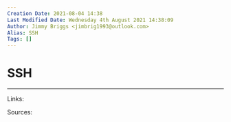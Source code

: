 ```yaml
---
Creation Date: 2021-08-04 14:38
Last Modified Date: Wednesday 4th August 2021 14:38:09
Author: Jimmy Briggs <jimbrig1993@outlook.com>
Alias: SSH
Tags: []
---
```


# SSH

***

Links: 

Sources:

